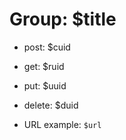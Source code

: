 # Group: $title

* post: $cuid  
* get: $ruid  
* put: $uuid  
* delete: $duid  

* URL example: `$url` 


